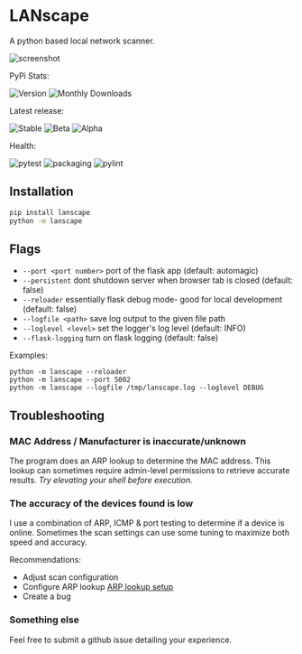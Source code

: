 # LANscape
A python based local network scanner.

![screenshot](https://github.com/user-attachments/assets/7d77741e-3bad-4b6b-a33f-6a392adde23f)


PyPi Stats: 

![Version](https://img.shields.io/pypi/v/lanscape)
![Monthly Downloads](https://img.shields.io/pypi/dm/lanscape)

Latest release: 

![Stable](https://img.shields.io/github/v/tag/mdennis281/LANScape?filter=releases%2F*&label=Stable)
![Beta](https://img.shields.io/github/v/tag/mdennis281/LANScape?filter=pre-releases%2F*b*&label=Beta)
![Alpha](https://img.shields.io/github/v/tag/mdennis281/LANScape?filter=pre-releases%2F*a*&label=Alpha)

Health: 

![pytest](https://img.shields.io/github/actions/workflow/status/mdennis281/LANscape/test.yml?branch=main&label=pytest) 
![packaging](https://img.shields.io/github/actions/workflow/status/mdennis281/LANscape/test-package.yml?label=packaging) 
![pylint](https://img.shields.io/github/actions/workflow/status/mdennis281/LANscape/pylint.yml?branch=main&label=pylint)


## Installation
```sh
pip install lanscape
python -m lanscape
```

## Flags
 - `--port <port number>` port of the flask app (default: automagic)
 - `--persistent` dont shutdown server when browser tab is closed (default: false)
 - `--reloader` essentially flask debug mode- good for local development (default: false)
 - `--logfile <path>` save log output to the given file path
 - `--loglevel <level>` set the logger's log level (default: INFO)
 - `--flask-logging` turn on flask logging (default: false)

Examples:
```shell
python -m lanscape --reloader
python -m lanscape --port 5002
python -m lanscape --logfile /tmp/lanscape.log --loglevel DEBUG
```

## Troubleshooting

### MAC Address / Manufacturer is inaccurate/unknown
The program does an ARP lookup to determine the MAC address. This lookup
can sometimes require admin-level permissions to retrieve accurate results.
*Try elevating your shell before execution.*

### The accuracy of the devices found is low
I use a combination of ARP, ICMP & port testing to determine if a device is online. Sometimes the scan settings can use some tuning to maximize both speed and accuracy.

Recommendations:

  - Adjust scan configuration
  - Configure ARP lookup [ARP lookup setup](./support/arp-issues.md)
  - Create a bug


### Something else
Feel free to submit a github issue detailing your experience.


